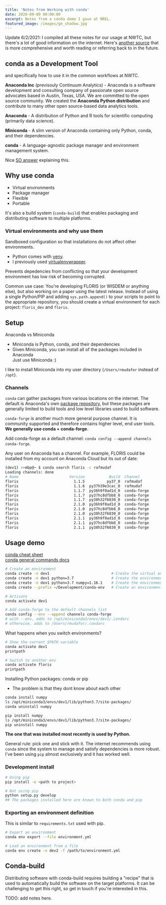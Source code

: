 ```yaml
---
title: 'Notes from Working with conda'
date: 2020-09-09 00:00:00
excerpt: Notes from a conda demo I gave at NREL.
featured_image: /images/ge_shadow.jpg
---
```


Update 6/2/2021: I compiled all these notes for our usage at NWTC, but there's a lot of good information on the internet. Here's [another source](https://whiteboxml.com/blog/the-definitive-guide-to-python-virtual-environments-with-conda) that is more comprehensive and worth reading or referring back to in the future.

## conda as a Development Tool

and specifically how to use it in the common workflows at NWTC.

**Anaconda Inc** (previsouly Continuum Analytics) - Anaconda is a software development and consulting company of passionate open source advocates based in Austin, Texas, USA. We are committed to the open source community. We created the **Anaconda Python distribution** and contribute to many other open source-based data analytics tools.

**Anaconda** \- A distribution of Python and R tools for scientific computing (primarily data science).

**Miniconda** \- A slim version of Anaconda containing only Python, conda, and their dependencies.

**conda** \- A language-agnostic package manager and environment management system.

Nice [SO answer](https://stackoverflow.com/a/58112484/3288632) explaining this.

## Why use conda

- Virtual environments
- Package manager
- Flexible
- Portable

It's also a build system (`conda-build`) that enables packaging and distributing software to multiple platforms.

### Virtual environments and why use them

Sandboxed configuration so that installations do not affect other environments.

- Python comes with [venv](https://packaging.python.org/guides/installing-using-pip-and-virtual-environments/).
- I previously used [virtualenvwrapper](https://virtualenvwrapper.readthedocs.io/en/latest/).

Prevents depedencies from conflicting so that your development environment has low risk of becoming corrupted.

Common use case: You're developing FLORIS (or WISDEM or anything else), but also working on a paper using the latest release. Instead of using a single Python/PIP and adding `sys.path.append()` to your scripts to point to the appropriate repository, you should create a virtual environment for each project: `floris_dev` and `floris`.

## Setup

Anaconda vs Miniconda

- Miniconda is Python, conda, and their dependencies
- Given Miniconda, you can install all of the packages included in Anaconda  
    Just use Miniconda :)

I like to install Miniconda into my user directory (`/Users/rmudafor` instead of `/opt`).

### Channels

`conda` can gather packages from various locations on the internet. The default is Anaconda's own [package repository](https://anaconda.org/anaconda/repo), but these packages are generally limited to build tools and low level libraries used to build software.

`conda-forge` is another much more general purpose channel. It is community supported and therefore contains higher level, end user tools. **We generally use conda + conda-forge**.

Add conda-forge as a default channel: `conda config --append channels conda-forge`.

Any user on Anaconda has a channel. For example, FLORIS could be installed from my account on Anaconda Cloud but its out of date:

```bash
(dev1) >>mbp@~ $ conda search floris -c rafmudaf
Loading channels: done
# Name                       Version           Build  Channel             
floris                         1.1.5          py37_0  rafmudaf            
floris                         1.1.6  py37h39e3cac_0  rafmudaf            
floris                         1.1.7  py36h9f0ad1d_0  conda-forge         
floris                         1.1.7  py37hc8dfbb8_0  conda-forge         
floris                         1.1.7  py38h32f6830_0  conda-forge         
floris                         2.1.0  py36h9f0ad1d_0  conda-forge         
floris                         2.1.0  py37hc8dfbb8_0  conda-forge         
floris                         2.1.0  py38h32f6830_0  conda-forge         
floris                         2.1.1  py36h9f0ad1d_0  conda-forge         
floris                         2.1.1  py37hc8dfbb8_0  conda-forge         
floris                         2.1.1  py38h32f6830_0  conda-forge 
```

## Usage demo

[conda cheat sheet](https://docs.conda.io/projects/conda/en/4.6.0/_downloads/52a95608c49671267e40c689e0bc00ca/conda-cheatsheet.pdf)  
[conda general commands docs](https://docs.conda.io/projects/conda/en/latest/commands.html#conda-general-commands)

```bash
# Create an environment
conda create -n dev1							# Create the virtual environment with no packages
conda create -n dev1 python=3.7					# Create the environment and install Python
conda create -n dev1 python=3.7 numpy=1.16.1	# Create the environment and install Python and Numpy
conda create --prefix ~/Development/conda-env   # Create an environment in a user-specified location; this can be used to create a virtual environment in a shared location for multiple people to use

# Activate
conda activate dev1

# Add conda-forge to the default channels list
conda config --env --append channels conda-forge
# with --env, adds to /opt/miniconda3/envs/dev1/.condarc
# otherwise, adds to /Users/rmudafor/.condarc
```

What happens when you switch environments?

```bash
# Show the current $PATH variable
conda activate dev1
printpath

# Switch to another env
conda activate floris
printpath
```

Installing Python packages: conda or pip

- The problem is that they dont know about each other

```bash
conda install numpy
ls /opt/miniconda3/envs/dev1/lib/python3.7/site-packages/
conda uninstall numpy

pip install numpy
ls /opt/miniconda3/envs/dev1/lib/python3.7/site-packages/
pip uninstall numpy
```

**The one that was installed most recently is used by Python.**

General rule: pick one and stick with it. The internet recommends using `conda` since the system to manage and satisfy dependencies is more robust. I've been using `pip` almost exclusively and it has worked well.

### Development install

```bash
# Using pip
pip install -e <path to project>

# Not using pip
python setup.py develop
## The packages installed here are known to both conda and pip
```

### Exporting an environment definition

This is similar to `requirements.txt` used with pip.

```bash
# Export an environment
conda env export --file environment.yml

# Load an environment from a file
conda env create -n dev2 -f /path/to/environment.yml
```

## Conda-build

Distributing software with conda-build requires building a "recipe" that is used to automatically build the software on the target platforms. It can be challenging to get this right, so get in touch if you're interested in this.

TODO: add notes here.
